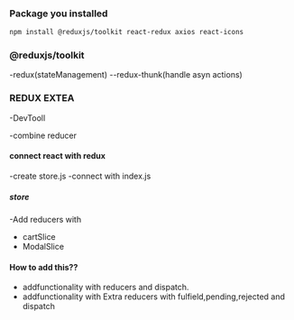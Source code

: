 
### Package you installed
```sh
npm install @reduxjs/toolkit react-redux axios react-icons
```
### @reduxjs/toolkit
-redux(stateManagement)
--redux-thunk(handle asyn actions)
### REDUX EXTEA

-DevTooll

-combine reducer

#### connect react with redux
-create store.js
-connect with index.js
##### store
-Add reducers with 
* cartSlice
* ModalSlice
#### How to add this??
* addfunctionality with reducers and dispatch.
* addfunctionality with Extra reducers with fulfield,pending,rejected and dispatch
